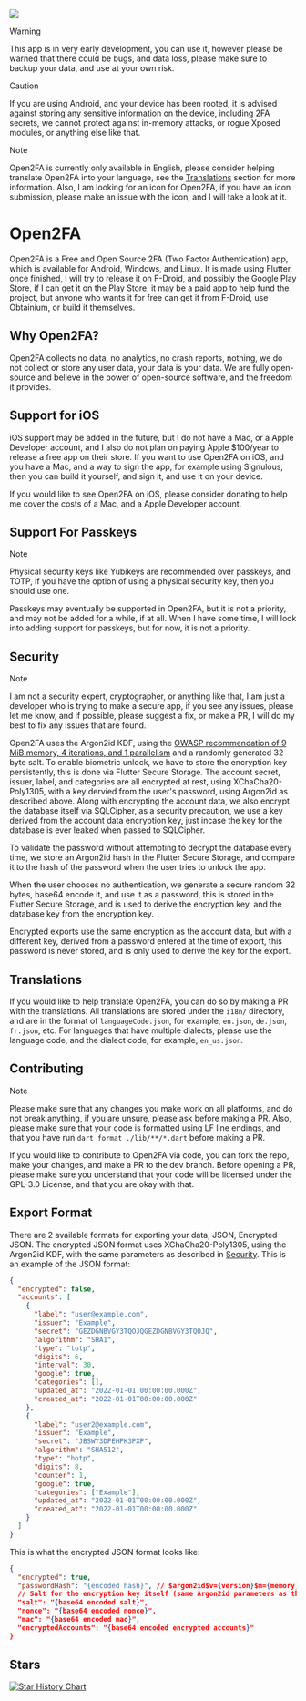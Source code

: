 <a href="https://www.buymeacoffee.com/xtremedev"><img src="https://img.buymeacoffee.com/button-api/?text=Buy me a coffee&emoji=☕&slug=xtremedev&button_colour=BD5FFF&font_colour=ffffff&font_family=Cookie&outline_colour=000000&coffee_colour=FFDD00" /></a>

> [!WARNING]
> This app is in very early development, you can use it, however please be warned that there could be bugs, and data loss, please make sure to backup your data, and use at your own risk.

> [!CAUTION]
> If you are using Android, and your device has been rooted, it is advised against storing any sensitive information on the device, including 2FA secrets, we cannot protect against in-memory attacks, or rogue Xposed modules, or anything else like that.

> [!NOTE]
> Open2FA is currently only available in English, please consider helping translate Open2FA into your language, see the [Translations](#Translations) section for more information.
> Also, I am looking for an icon for Open2FA, if you have an icon submission, please make an issue with the icon, and I will take a look at it.

# Open2FA

Open2FA is a Free and Open Source 2FA (Two Factor Authentication) app, which is available for Android, Windows, and Linux. It is made using Flutter, once finished, I will try to release it on F-Droid, and possibly the Google Play Store, if I can get it on the Play Store, it may be a paid app to help fund the project, but anyone who wants it for free can get it from F-Droid, use Obtainium, or build it themselves.

## Why Open2FA?

Open2FA collects no data, no analytics, no crash reports, nothing, we do not collect or store any user data, your data is your data.
We are fully open-source and believe in the power of open-source software, and the freedom it provides.

## Support for iOS

iOS support may be added in the future, but I do not have a Mac, or a Apple Developer account, and I also do not plan on paying Apple $100/year to release a free app on their store.
If you want to use Open2FA on iOS, and you have a Mac, and a way to sign the app, for example using Signulous, then you can build it yourself, and sign it, and use it on your device.

If you would like to see Open2FA on iOS, please consider donating to help me cover the costs of a Mac, and a Apple Developer account.

## Support For Passkeys

> [!NOTE]
> Physical security keys like Yubikeys are recommended over passkeys, and TOTP, if you have the option of using a physical security key, then you should use one.

Passkeys may eventually be supported in Open2FA, but it is not a priority, and may not be added for a while, if at all.
When I have some time, I will look into adding support for passkeys, but for now, it is not a priority.

## Security

> [!NOTE]
> I am not a security expert, cryptographer, or anything like that, I am just a developer who is trying to make a secure app, if you see any issues, please let me know, and if possible, please suggest a fix, or make a PR, I will do my best to fix any issues that are found.

Open2FA uses the Argon2id KDF, using the [OWASP recommendation of 9 MiB memory, 4 iterations, and 1 parallelism](https://cheatsheetseries.owasp.org/cheatsheets/Password_Storage_Cheat_Sheet.html#argon2id) and a randomly generated 32 byte salt.
To enable biometric unlock, we have to store the encryption key persistently, this is done via Flutter Secure Storage.
The account secret, issuer, label, and categories are all encrypted at rest, using XChaCha20-Poly1305, with a key dervied from the user's password, using Argon2id as described above.
Along with encrypting the account data, we also encrypt the database itself via SQLCipher, as a security precaution, we use a key derived from the account data encryption key, just incase the key for the database is ever leaked when passed to SQLCipher.

To validate the password without attempting to decrypt the database every time, we store an Argon2id hash in the Flutter Secure Storage, and compare it to the hash of the password when the user tries to unlock the app.

When the user chooses no authentication, we generate a secure random 32 bytes, base64 encode it, and use it as a password, this is stored in the Flutter Secure Storage, and is used to derive the encryption key, and the database key from the encryption key.

Encrypted exports use the same encryption as the account data, but with a different key, derived from a password entered at the time of export, this password is never stored, and is only used to derive the key for the export. 

## Translations

If you would like to help translate Open2FA, you can do so by making a PR with the translations.
All translations are stored under the `i18n/` directory, and are in the format of `languageCode.json`, for example, `en.json`, `de.json`, `fr.json`, etc.
For languages that have multiple dialects, please use the language code, and the dialect code, for example, `en_us.json`.

## Contributing

> [!NOTE]
> Please make sure that any changes you make work on all platforms, and do not break anything, if you are unsure, please ask before making a PR.
> Also, please make sure that your code is formatted using LF line endings, and that you have run `dart format ./lib/**/*.dart` before making a PR.

If you would like to contribute to Open2FA via code, you can fork the repo, make your changes, and make a PR to the dev branch.
Before opening a PR, please make sure you understand that your code will be licensed under the GPL-3.0 License, and that you are okay with that.

## Export Format

There are 2 available formats for exporting your data, JSON, Encrypted JSON.
The encrypted JSON format uses XChaCha20-Poly1305, using the Argon2id KDF, with the same parameters as described in [Security](#Security).
This is an example of the JSON format:

```json
{
  "encrypted": false,
  "accounts": [
    {
      "label": "user@example.com",
      "issuer": "Example",
	  "secret": "GEZDGNBVGY3TQOJQGEZDGNBVGY3TQOJQ",
      "algorithm": "SHA1",
      "type": "totp",
      "digits": 6,
      "interval": 30,
	  "google": true,
	  "categories": [],
	  "updated_at": "2022-01-01T00:00:00.000Z",
	  "created_at": "2022-01-01T00:00:00.000Z"
    },
    {
      "label": "user2@example.com",
      "issuer": "Example",
	  "secret": "JBSWY3DPEHPK3PXP",
      "algorithm": "SHA512",
      "type": "hotp",
      "digits": 8,
      "counter": 1,
	  "google": true,
      "categories": ["Example"],
	  "updated_at": "2022-01-01T00:00:00.000Z",
	  "created_at": "2022-01-01T00:00:00.000Z"
    }
  ]
}
```

This is what the encrypted JSON format looks like:

```json
{
  "encrypted": true,
  "passwordHash": "{encoded hash}", // $argon2id$v={version}$m={memory},t={iterations},p={parallelism}${base64 encoded salt}${base64 encoded hash}
  // Salt for the encryption key itself (same Argon2id parameters as the password hash)
  "salt": "{base64 encoded salt}",
  "nonce": "{base64 encoded nonce}",
  "mac": "{base64 encoded mac}",
  "encryptedAccounts": "{base64 encoded encrypted accounts}"
}
```

## Stars

[![Star History Chart](https://api.star-history.com/svg?repos=XTREME1738/Open2FA&type=Date)](https://www.star-history.com/#XTREME1738/Open2FA&Date)